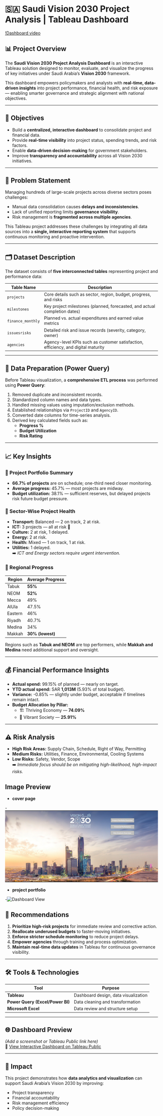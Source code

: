 # 🇸🇦 Saudi Vision 2030 Project Analysis | Tableau Dashboard
[!Dashboard video](https://github.com/Shaadink/tableau-project/blob/main/saudi%20vision%202030%20dashboard.mp4)


## 📊 Project Overview
The **Saudi Vision 2030 Project Analysis Dashboard** is an interactive Tableau solution designed to monitor, evaluate, and visualize the progress of key initiatives under Saudi Arabia’s **Vision 2030** framework.

This dashboard empowers policymakers and analysts with **real-time, data-driven insights** into project performance, financial health, and risk exposure — enabling smarter governance and strategic alignment with national objectives.

---

## 🎯 Objectives
- Build a **centralized, interactive dashboard** to consolidate project and financial data.
- Provide **real-time visibility** into project status, spending trends, and risk factors.
- Enable **data-driven decision-making** for government stakeholders.
- Improve **transparency and accountability** across all Vision 2030 initiatives.

---

## 🧩 Problem Statement
Managing hundreds of large-scale projects across diverse sectors poses challenges:
- Manual data consolidation causes **delays and inconsistencies**.
- Lack of unified reporting limits **governance visibility**.
- Risk management is **fragmented across multiple agencies**.

This Tableau project addresses these challenges by integrating all data sources into a **single, interactive reporting system** that supports continuous monitoring and proactive intervention.

---

## 🗂️ Dataset Description
The dataset consists of **five interconnected tables** representing project and performance data:

| Table Name | Description |
|-------------|-------------|
| `projects` | Core details such as sector, region, budget, progress, and risks |
| `milestones` | Key project milestones (planned, forecasted, and actual completion dates) |
| `finance_monthly` | Planned vs. actual expenditures and earned value metrics |
| `issuesrisks` | Detailed risk and issue records (severity, category, owner) |
| `agencies` | Agency-level KPIs such as customer satisfaction, efficiency, and digital maturity |

---

## 🧼 Data Preparation (Power Query)
Before Tableau visualization, a **comprehensive ETL process** was performed using **Power Query**:
1. Removed duplicate and inconsistent records.
2. Standardized column names and data types.
3. Handled missing values using imputation/exclusion methods.
4. Established relationships via `ProjectID` and `AgencyID`.
5. Converted date columns for time-series analysis.
6. Derived key calculated fields such as:
   - **Progress %**
   - **Budget Utilization**
   - **Risk Rating**

---

## 📈 Key Insights

### 🔹 Project Portfolio Summary
- **66.7% of projects** are on schedule; one-third need closer monitoring.  
- **Average progress:** 45.7% — most projects are midway.  
- **Budget utilization:** 38.1% — sufficient reserves, but delayed projects risk future budget pressure.

### 🔹 Sector-Wise Project Health
- **Transport:** Balanced — 2 on track, 2 at risk.  
- **ICT:** 3 projects — all at risk 🚨  
- **Culture:** 2 at risk, 1 delayed.  
- **Energy:** 2 at risk.  
- **Health:** Mixed — 1 on track, 1 at risk.  
- **Utilities:** 1 delayed.  
➡️ *ICT and Energy sectors require urgent intervention.*

### 🔹 Regional Progress
| Region | Average Progress |
|---------|------------------|
| Tabuk | **55%** |
| NEOM | **52%** |
| Mecca | 49% |
| AlUla | 47.5% |
| Eastern | 46% |
| Riyadh | 40.7% |
| Medina | 34% |
| Makkah | **30% (lowest)** |

Regions such as **Tabuk and NEOM** are top performers, while **Makkah and Medina** need additional support and oversight.

---

## 💰 Financial Performance Insights
- **Actual spend:** 99.15% of planned — nearly on target.
- **YTD actual spend:** SAR **1,013M** (5.93% of total budget).
- **Variance:** -0.85% — slightly under budget, acceptable if timelines remain intact.
- **Budget Allocation by Pillar:**
  - 🏗️ Thriving Economy — **74.09%**
  - 🕌 Vibrant Society — **25.91%**

---

## ⚠️ Risk Analysis
- **High Risk Areas:** Supply Chain, Schedule, Right of Way, Permitting  
- **Medium Risks:** Utilities, Finance, Environmental, Cooling Systems  
- **Low Risks:** Safety, Vendor, Scope  
➡️ *Immediate focus should be on mitigating high-likelihood, high-impact risks.*


## Image Preview


- **cover page**
  
-![Dashboard View](https://github.com/Shaadink/tableau-project/blob/main/cover%20photo.png)

- **project portfolio**

  
-![Dashboard View](https://github.com/Shaadink/tableau-project/blob/main/project%20portfolio%20overview)

## 🧠 Recommendations
1. **Prioritize high-risk projects** for immediate review and corrective action.  
2. **Reallocate underused budgets** to faster-moving initiatives.  
3. **Enforce stricter schedule monitoring** to reduce project delays.  
4. **Empower agencies** through training and process optimization.  
5. **Maintain real-time data updates** in Tableau for continuous governance visibility.

---

## 🛠️ Tools & Technologies
| Tool | Purpose |
|------|----------|
| **Tableau** | Dashboard design, data visualization |
| **Power Query (Excel/Power BI)** | Data cleaning and transformation |
| **Microsoft Excel** | Data review and structure setup |

---

## 🌐 Dashboard Preview
*(Add a screenshot or Tableau Public link here)*  
🔗 [View Interactive Dashboard on Tableau Public](#)

---

## 📢 Impact
This project demonstrates how **data analytics and visualization** can support Saudi Arabia’s Vision 2030 by improving:
- Project transparency  
- Financial accountability  
- Risk management efficiency  
- Policy decision-making  


